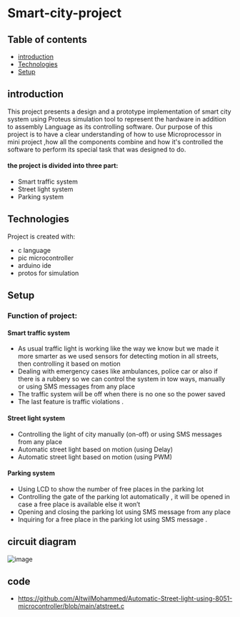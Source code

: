 # Smart-city-project
## Table of contents
* [introduction](#introduction)
* [Technologies](#technologies)
* [Setup](#setup)

## introduction 
This project presents a design and a prototype implementation of smart city system using Proteus simulation tool to represent the hardware in addition to assembly Language as its controlling software. Our purpose of this project is to have a clear understanding of how to use Microprocessor in mini project ,how all the components combine and how it's controlled the software to perform its special task that was designed to do.
#### the project is divided into three part:
- Smart traffic system 
- Street light system 
- Parking system 

## Technologies
Project is created with:
* c language
* pic microcontroller
* arduino ide  
* protos for simulation 

## Setup
### Function of project:
#### Smart traffic system 
* As usual traffic light is working like the way we know but we made it more smarter as we used sensors for detecting motion in all streets, then controlling it based on motion 
* Dealing with emergency cases like ambulances, police car or also if there is a rubbery so we can control the system in tow ways, manually or using SMS messages from any place 
* The traffic system will be off when there is no one so the power saved
* The last feature is traffic violations .

#### Street light system 
* Controlling the light of city manually (on-off) or using SMS messages from any place
* Automatic street light based on motion (using Delay)
* Automatic street light based on motion (using PWM)

#### Parking system 
* Using LCD to show the number of free places in the parking lot
* Controlling the gate of the parking lot automatically , it will be opened in case a free place is available else it won’t
* Opening and closing the parking lot using SMS message from any place
* Inquiring for a free place in the parking lot using SMS message .

## circuit diagram 
![image](https://user-images.githubusercontent.com/40560478/171231866-4382ecf3-63be-464c-85ea-ed1b332b8bab.png)

## code
* https://github.com/AltwilMohammed/Automatic-Street-light-using-8051-microcontroller/blob/main/atstreet.c
